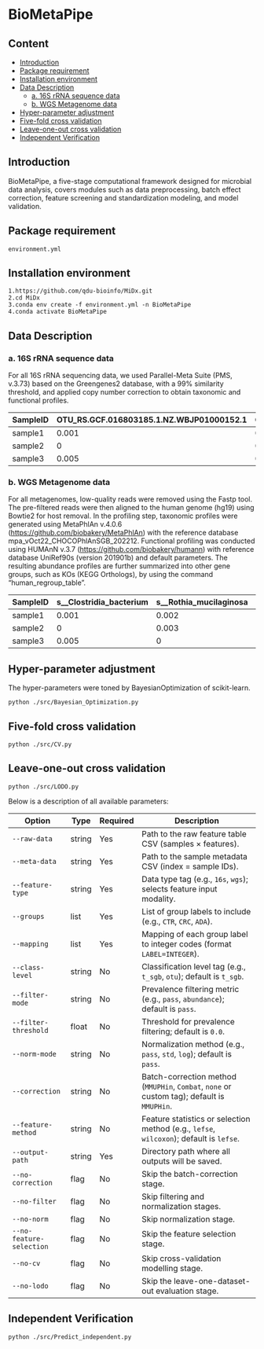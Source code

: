 # BioMetaPipe

## Content

- [Introduction](#introduction)
- [Package requirement](#package-requirement)
- [Installation environment](#installation-environment)
- [Data Description](#build-a-phylogenetic-tree)
  - [a. 16S rRNA sequence data](#a-16s-amplicon)
  - [b. WGS Metagenome data](#b-wgs-metagenome)
- [Hyper-parameter adjustment](#model-training-and-testing)
- [Five-fold cross validation](#run-the-example-with-one-click)
- [Leave-one-out cross validation](#run-the-example-with-one-click)
- [Independent Verification](#supplementary)
## Introduction
BioMetaPipe, a five-stage computational framework designed for microbial data analysis, covers modules such as data preprocessing, batch effect correction, feature screening and standardization modeling, and model validation.
## Package requirement
```
environment.yml
```
## Installation environment
```
1.https://github.com/qdu-bioinfo/MiDx.git
2.cd MiDx
3.conda env create -f environment.yml -n BioMetaPipe
4.conda activate BioMetaPipe
```
## Data Description
### a. 16S rRNA sequence data
For all 16S rRNA sequencing data, we used Parallel-Meta Suite  (PMS, v.3.73) based on the Greengenes2 database, with a 99% similarity threshold, and applied copy number correction to obtain taxonomic and functional profiles.

| SampleID | OTU_RS.GCF.016803185.1.NZ.WBJP01000152.1 | OTU_MJ006.2.barcode60.umi189791bins.ubs.4 | ...  |
| -------- | ------- | ------- |:----:|
| sample1  | 0.001   | 0.002   | ...  | 
| sample2  | 0       | 0.003   | ...  | 
| sample3  | 0.005   | 0       | ...  | 
### b. WGS Metagenome data
For all metagenomes, low-quality reads were removed using the Fastp  tool. The pre-filtered reads were then aligned to the human genome (hg19) using Bowtie2 for host removal. In the profiling step, taxonomic profiles were generated using MetaPhlAn v.4.0.6 (https://github.com/biobakery/MetaPhlAn)  with the reference database mpa_vOct22_CHOCOPhlAnSGB_202212. Functional profiling was conducted using HUMAnN v.3.7 (https://github.com/biobakery/humann) with reference database UniRef90s (version 201901b) and default parameters. The resulting abundance profiles are further summarized into other gene groups, such as KOs (KEGG Orthologs), by using the command “human_regroup_table”. 

| SampleID | s__Clostridia_bacterium | s__Rothia_mucilaginosa | ...  |
| -------- | ----------------------- | ---------------------- | :--: |
| sample1  | 0.001                   | 0.002                  |      |
| sample2  | 0                       | 0.003                  |      |
| sample3  | 0.005                   | 0                      |      |


## Hyper-parameter adjustment
The hyper-parameters were toned by BayesianOptimization of scikit-learn.
```
python ./src/Bayesian_Optimization.py
```
## Five-fold cross validation
```
python ./src/CV.py
```
## Leave-one-out cross validation
```
python ./src/LODO.py
```
Below is a description of all available parameters:

| Option                  | Type      | Required | Description                                                                                             |
|-------------------------|-----------|----------|---------------------------------------------------------------------------------------------------------|
| `--raw-data`            | string    | Yes      | Path to the raw feature table CSV (samples × features).                                                 |
| `--meta-data`           | string    | Yes      | Path to the sample metadata CSV (index = sample IDs).                                                    |
| `--feature-type`        | string    | Yes      | Data type tag (e.g., `16s`, `wgs`); selects feature input modality.                                      |
| `--groups`              | list      | Yes      | List of group labels to include (e.g., `CTR`, `CRC`, `ADA`).                                             |
| `--mapping`             | list      | Yes      | Mapping of each group label to integer codes (format `LABEL=INTEGER`).                                   |
| `--class-level`         | string    | No       | Classification level tag (e.g., `t_sgb`, `otu`); default is `t_sgb`.                                      |
| `--filter-mode`         | string    | No       | Prevalence filtering metric (e.g., `pass`, `abundance`); default is `pass`.                              |
| `--filter-threshold`    | float     | No       | Threshold for prevalence filtering; default is `0.0`.                                                     |
| `--norm-mode`           | string    | No       | Normalization method (e.g., `pass`, `std`, `log`); default is `pass`.                                     |
| `--correction`          | string    | No       | Batch-correction method (`MMUPHin`, `Combat`, `none` or custom tag); default is `MMUPHin`.               |
| `--feature-method`      | string    | No       | Feature statistics or selection method (e.g., `lefse`, `wilcoxon`); default is `lefse`.                   |
| `--output-path`         | string    | Yes      | Directory path where all outputs will be saved.                                                          |
| `--no-correction`       | flag      | No       | Skip the batch-correction stage.                                                                         |
| `--no-filter`           | flag      | No       | Skip filtering and normalization stages.                                                                  |
| `--no-norm`             | flag      | No       | Skip normalization stage.                                                                                |
| `--no-feature-selection`| flag      | No       | Skip the feature selection stage.                                                                        |
| `--no-cv`               | flag      | No       | Skip cross-validation modelling stage.                                                                   |
| `--no-lodo`             | flag      | No       | Skip the leave-one-dataset-out evaluation stage.                                                         | 

## Independent Verification
```
python ./src/Predict_independent.py
```
